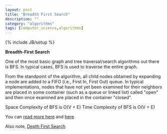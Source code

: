 ```yaml
---
layout: post
title: "Breadth First Search"
description: ""
category: "algorithms"
tags: [computer_science,algorithms]
---
```

{% include JB/setup %}

**Breadth-First Search**

One of the most basic graph and tree traversal/search algorithms out there is BFS. In typical cases, BFS is used to traverse the entire graph.

From the standpoint of the algorithm, all child nodes obtained by expanding a node are added to a FIFO (i.e., First In, First Out) queue. In typical implementations, nodes that have not yet been examined for their neighbors are placed in some container (such as a queue or linked list) called "open" and then once examined are placed in the container "closed".

Space Complexity of BFS is O(V + E)
Time Complexity of BFS is O(V + E)

You can [read more here][1] and [here][2]

Also note, [Depth First Search][3]


  [1]: https://www.princeton.edu/~achaney/tmve/wiki100k/docs/Breadth-first_search.html
  [2]: http://en.wikipedia.org/wiki/Breadth-first_search
  [3]: /algorithms/2014/04/11/depthfirstsearch/